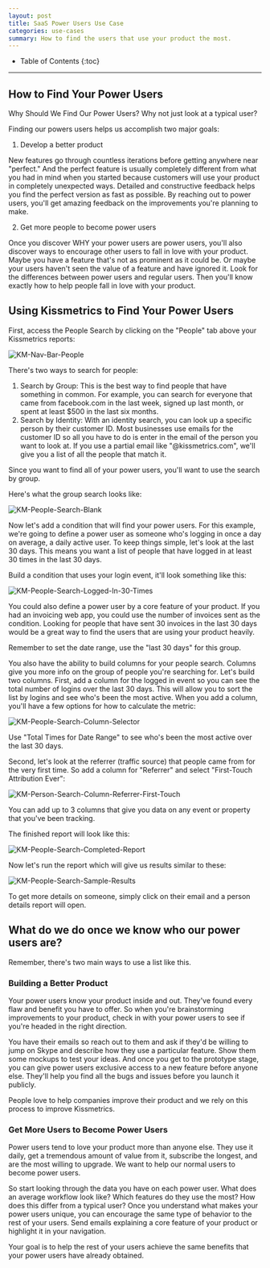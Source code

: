 ```yaml
---
layout: post
title: SaaS Power Users Use Case
categories: use-cases
summary: How to find the users that use your product the most.
---
```

* Table of Contents
{:toc}
* * *

## How to Find Your Power Users

Why Should We Find Our Power Users? Why not just look at a typical user?

Finding our powers users helps us accomplish two major goals:

1) Develop a better product

New features go through countless iterations before getting anywhere near "perfect." And the perfect feature is usually completely different from what you had in mind when you started because customers will use your product in completely unexpected ways. Detailed and constructive feedback helps you find the perfect version as fast as possible. By reaching out to power users, you'll get amazing feedback on the improvements you're planning to make.

2) Get more people to become power users

Once you discover WHY your power users are power users, you'll also discover ways to encourage other users to fall in love with your product. Maybe you have a feature that's not as prominent as it could be. Or maybe your users haven't seen the value of a feature and have ignored it. Look for the differences between power users and regular users. Then you'll know exactly how to help people fall in love with your product.

## Using Kissmetrics to Find Your Power Users

First, access the People Search by clicking on the "People" tab above your Kissmetrics reports:

![KM-Nav-Bar-People][ss1]

There's two ways to search for people:

1. Search by Group: This is the best way to find people that have something in common. For example, you can search for everyone that came from facebook.com in the last week, signed up last month, or spent at least $500 in the last six months.
2. Search by Identity: With an identity search, you can look up a specific person by their customer ID. Most businesses use emails for the customer ID so all you have to do is enter in the email of the person you want to look at. If you use a partial email like "@kissmetrics.com", we'll give you a list of all the people that match it.

Since you want to find all of your power users, you'll want to use the search by group.

Here's what the group search looks like:

![KM-People-Search-Blank][ss2]

Now let's add a condition that will find your power users. For this example, we're going to define a power user as someone who's logging in once a day on average, a daily active user. To keep things simple, let's look at the last 30 days. This means you want a list of people that have logged in at least 30 times in the last 30 days.

Build a condition that uses your login event, it'll look something like this:

![KM-People-Search-Logged-In-30-Times][ss3]

You could also define a power user by a core feature of your product. If you had an invoicing web app, you could use the number of invoices sent as the condition. Looking for people that have sent 30 invoices in the last 30 days would be a great way to find the users that are using your product heavily.

Remember to set the date range, use the "last 30 days" for this group.

You also have the ability to build columns for your people search. Columns give you more info on the group of people you're searching for. Let's build two columns. First, add a column for the logged in event so you can see the total number of logins over the last 30 days. This will allow you to sort the list by logins and see who's been the most active. When you add a column, you'll have a few options for how to calculate the metric:

![KM-People-Search-Column-Selector][ss4]

Use "Total Times for Date Range" to see who's been the most active over the last 30 days.

Second, let's look at the referrer (traffic source) that people came from for the very first time. So add a column for "Referrer" and select "First-Touch Attribution Ever":

![KM-Person-Search-Column-Referrer-First-Touch][ss5]

You can add up to 3 columns that give you data on any event or property that you've been tracking.

The finished report will look like this:

![KM-People-Search-Completed-Report][ss6]

Now let's run the report which will give us results similar to these:

![KM-People-Search-Sample-Results][ss7]

To get more details on someone, simply click on their email and a person details report will open.

## What do we do once we know who our power users are?

Remember, there's two main ways to use a list like this.

### Building a Better Product

Your power users know your product inside and out. They've found every flaw and benefit you have to offer. So when you're brainstorming improvements to your product, check in with your power users to see if you're headed in the right direction.

You have their emails so reach out to them and ask if they'd be willing to jump on Skype and describe how they use a particular feature. Show them some mockups to test your ideas. And once you get to the prototype stage, you can give power users exclusive access to a new feature before anyone else. They'll help you find all the bugs and issues before you launch it publicly.

People love to help companies improve their product and we rely on this process to improve Kissmetrics.

### Get More Users to Become Power Users

Power users tend to love your product more than anyone else. They use it daily, get a tremendous amount of value from it, subscribe the longest, and are the most willing to upgrade. We want to help our normal users to become power users.

So start looking through the data you have on each power user. What does an average workflow look like? Which features do they use the most? How does this differ from a typical user? Once you understand what makes your power users unique, you can encourage the same type of behavior to the rest of your users. Send emails explaining a core feature of your product or highlight it in your navigation.

Your goal is to help the rest of your users achieve the same benefits that your power users have already obtained.

[ss1]: https://s3.amazonaws.com/kissmetrics-support-files/assets/use-cases/find-power-users/01-KM-Nav-Bar-People.png
[ss2]: https://s3.amazonaws.com/kissmetrics-support-files/assets/use-cases/find-power-users/02-KM-People-Search-Blank.png
[ss3]: https://s3.amazonaws.com/kissmetrics-support-files/assets/use-cases/find-power-users/03-KM-People-Search-Logged-In-30-Times.png
[ss4]: https://s3.amazonaws.com/kissmetrics-support-files/assets/use-cases/find-power-users/04-KM-People-Search-Column-Selector.png
[ss5]: https://s3.amazonaws.com/kissmetrics-support-files/assets/use-cases/find-power-users/05-KM-Person-Search-Column-Referrer-First-Touch.png
[ss6]: https://s3.amazonaws.com/kissmetrics-support-files/assets/use-cases/find-power-users/06-KM-People-Search-Completed-Report.png
[ss7]: https://s3.amazonaws.com/kissmetrics-support-files/assets/use-cases/find-power-users/07-KM-People-Search-Sample-Results.png
